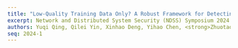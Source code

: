 ```yaml
---
title: "Low-Quality Training Data Only? A Robust Framework for Detecting Encrypted Malicious Network Traffic"
excerpt: Network and Distributed System Security (NDSS) Symposium 2024
authors: Yuqi Qing, Qilei Yin, Xinhao Deng, Yihao Chen, <strong>Zhuotao Liu</strong>, Kun Sun, Ke Xu, Jia Zhang, Qi Li
seq: 2024-1
---
```

